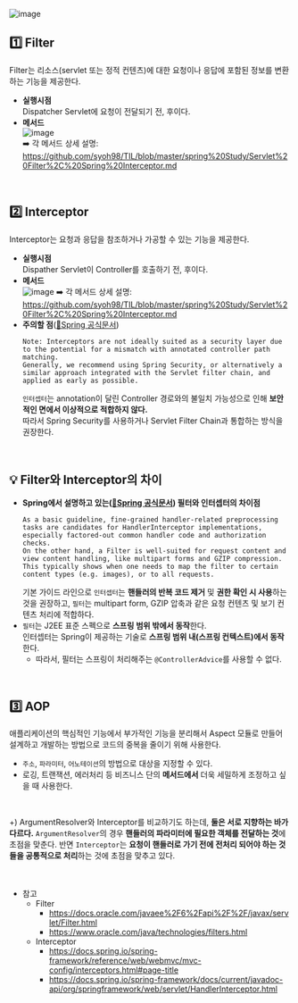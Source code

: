 ![image](https://github.com/syoh98/TIL/assets/76934280/100791e1-c27e-493d-9b85-57ddd2af6cf2)
## 1️⃣ Filter
Filter는 리소스(servlet 또는 정적 컨텐츠)에 대한 요청이나 응답에 포함된 정보를 변환하는 기능을 제공한다.
* **실행시점**   
  Dispatcher Servlet에 요청이 전달되기 전, 후이다.
* **메서드**   
  ![image](https://github.com/syoh98/TIL/assets/76934280/75d2f506-527f-4bc2-9461-2253a9fdba0f)   
  ➡️ 각 메서드 상세 설명: https://github.com/syoh98/TIL/blob/master/spring%20Study/Servlet%20Filter%2C%20Spring%20Interceptor.md
</br>

## 2️⃣ Interceptor
Interceptor는 요청과 응답을 참조하거나 가공할 수 있는 기능을 제공한다.
* **실행시점**   
  Dispather Servlet이 Controller를 호출하기 전, 후이다.
* **메서드**   
  ![image](https://github.com/syoh98/TIL/assets/76934280/b5f89fa0-91f1-460b-8c68-de9bcb4157ff)
  ➡️ 각 메서드 상세 설명: https://github.com/syoh98/TIL/blob/master/spring%20Study/Servlet%20Filter%2C%20Spring%20Interceptor.md
* **주의할 점**([🍃Spring 공식문서](https://docs.spring.io/spring-framework/reference/web/webmvc/mvc-config/interceptors.html#page-title))
  ```
  Note: Interceptors are not ideally suited as a security layer due to the potential for a mismatch with annotated controller path matching.
  Generally, we recommend using Spring Security, or alternatively a similar approach integrated with the Servlet filter chain, and applied as early as possible.
  ```
  `인터셉터`는 annotation이 달린 Controller 경로와의 불일치 가능성으로 인해 **보안적인 면에서 이상적으로 적합하지 않다.**   
   따라서 Spring Security를 사용하거나 Servlet Filter Chain과 통합하는 방식을 권장한다.
</br>

## 💡 Filter와 Interceptor의 차이
* **Spring에서 설명하고 있는([🍃Spring 공식문서](https://docs.spring.io/spring-framework/docs/current/javadoc-api/org/springframework/web/servlet/HandlerInterceptor.html)) 필터와 인터셉터의 차이점**   
  ```
  As a basic guideline, fine-grained handler-related preprocessing tasks are candidates for HandlerInterceptor implementations,
  especially factored-out common handler code and authorization checks.
  On the other hand, a Filter is well-suited for request content and view content handling, like multipart forms and GZIP compression.
  This typically shows when one needs to map the filter to certain content types (e.g. images), or to all requests.
  ```
  기본 가이드 라인으로 `인터셉터`는 **핸들러의 반복 코드 제거** 및 **권한 확인 시 사용**하는 것을 권장하고, `필터`는 multipart form, GZIP 압축과 같은 요청 컨텐츠 및 보기 컨텐츠 처리에 적합하다.
* `필터`는 J2EE 표준 스펙으로 **스프링 범위 밖에서 동작**한다.   
  인터셉터는 Spring이 제공하는 기술로 **스프링 범위 내(스프링 컨텍스트)에서 동작**한다.
  * 따라서, 필터는 스프링이 처리해주는 `@ControllerAdvice`를 사용할 수 없다.
</br>

## 3️⃣ AOP
애플리케이션의 핵심적인 기능에서 부가적인 기능을 분리해서 Aspect 모듈로 만들어 설계하고 개발하는 방법으로 코드의 중복을 줄이기 위해 사용한다.
* `주소`, `파라미터`, `어노테이션`의 방법으로 대상을 지정할 수 있다.
* 로깅, 트랜잭션, 에러처리 등 비즈니스 단의 **메서드에서** 더욱 세밀하게 조정하고 싶을 때 사용한다.
</br>

+) ArgumentResolver와 Interceptor를 비교하기도 하는데, **둘은 서로 지향하는 바가 다르다.** `ArgumentResolver`의 경우 **핸들러의 파라미터에 필요한 객체를 전달하는 것**에 초점을 맞춘다. 반면 `Interceptor`는 **요청이 핸들러로 가기 전에 전처리 되어야 하는 것들을 공통적으로 처리**하는 것에 초점을 맞추고 있다.
</br></br></br>

* 참고
  * Filter
    * https://docs.oracle.com/javaee%2F6%2Fapi%2F%2F/javax/servlet/Filter.html
    * https://www.oracle.com/java/technologies/filters.html
  * Interceptor
    * https://docs.spring.io/spring-framework/reference/web/webmvc/mvc-config/interceptors.html#page-title
    * https://docs.spring.io/spring-framework/docs/current/javadoc-api/org/springframework/web/servlet/HandlerInterceptor.html
